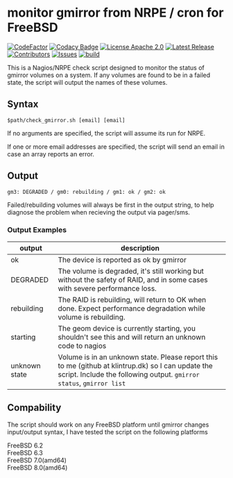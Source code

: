 # monitor gmirror from NRPE / cron for FreeBSD

[![CodeFactor](https://www.codefactor.io/repository/github/klintrup/check_gmirror/badge)](https://www.codefactor.io/repository/github/klintrup/check_gmirror)
[![Codacy Badge](https://app.codacy.com/project/badge/Grade/cc158957feef461bad697b8ecedbdd50)](https://app.codacy.com/gh/Klintrup/check_gmirror/dashboard)
[![License Apache 2.0](https://img.shields.io/github/license/Klintrup/check_gmirror)](https://github.com/Klintrup/check_gmirror/blob/main/LICENSE)
[![Latest Release](https://img.shields.io/github/v/release/Klintrup/check_gmirror)](https://github.com/Klintrup/check_gmirror/releases)
[![Contributors](https://img.shields.io/github/contributors-anon/Klintrup/check_gmirror)](https://github.com/Klintrup/check_gmirror/graphs/contributors)
[![Issues](https://img.shields.io/github/issues/Klintrup/check_gmirror)](https://github.com/Klintrup/check_gmirror/issues)
[![build](https://img.shields.io/github/actions/workflow/status/Klintrup/check_gmirror/lint-shell.yml)](https://github.com/Klintrup/check_gmirror/actions/workflows/lint-shell.yml)

This is a Nagios/NRPE check script designed to monitor the status of gmirror volumes on a system. If any volumes are found to be in a failed state, the script will output the names of these volumes.

## Syntax

`$path/check_gmirror.sh [email] [email]`

If no arguments are specified, the script will assume its run for NRPE.

If one or more email addresses are specified, the script will send an email in case an array reports an error.

## Output

`gm3: DEGRADED / gm0: rebuilding / gm1: ok / gm2: ok`

Failed/rebuilding volumes will always be first in the output string, to help diagnose the problem when recieving the output via pager/sms.

### Output Examples

| output        | description                                                                                                                                                                |
| ------------- | -------------------------------------------------------------------------------------------------------------------------------------------------------------------------- |
| ok            | The device is reported as ok by gmirror                                                                                                                                    |
| DEGRADED      | The volume is degraded, it's still working but without the safety of RAID, and in some cases with severe performance loss.                                                 |
| rebuilding    | The RAID is rebuilding, will return to OK when done. Expect performance degradation while volume is rebuilding.                                                            |
| starting      | The geom device is currently starting, you shouldn't see this and will return an unknown code to nagios                                                                    |
| unknown state | Volume is in an unknown state. Please report this to me (github at klintrup.dk) so I can update the script. Include the following output. `gmirror status`, `gmirror list` |

## Compability

The script should work on any FreeBSD platform until gmirror changes input/output syntax, I have tested the script on the following platforms

FreeBSD 6.2  
FreeBSD 6.3  
FreeBSD 7.0(amd64)  
FreeBSD 8.0(amd64)  
